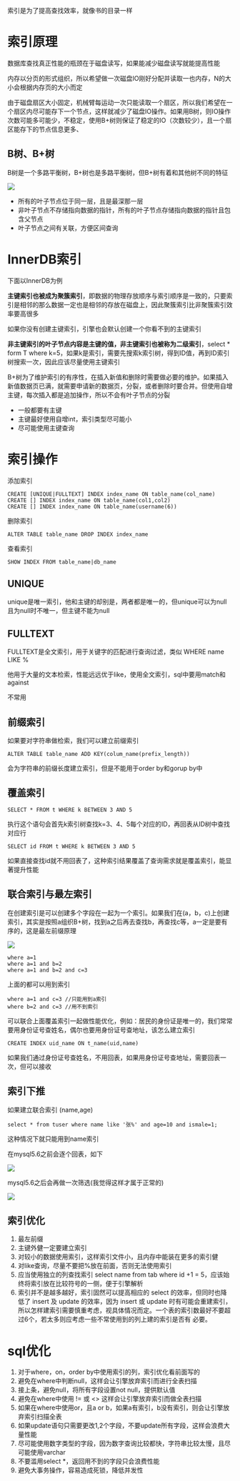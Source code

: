 索引是为了提高查找效率，就像书的目录一样

# 索引原理

数据库查找真正性能的瓶颈在于磁盘读写，如果能减少磁盘读写就能提高性能

内存以分页的形式组织，所以希望做一次磁盘IO刚好分配并读取一也内存，N的大小会根据内存页的大小而定

由于磁盘扇区大小固定，机械臂每运动一次只能读取一个扇区，所以我们希望在一个扇区内尽可能存下一个节点，这样就减少了磁盘IO操作。如果用B树，则IO操作次数可能多可能少，不稳定，使用B+树则保证了稳定的IO（次数较少），且一个扇区能存下的节点信息更多、

## B树、B+树
B树是一个多路平衡树，B+树也是多路平衡树，但B+树有着和其他树不同的特征

![](imgs/5.png)

- 所有的叶子节点位于同一层，且是最深那一层
- 非叶子节点不存储指向数据的指针，所有的叶子节点存储指向数据的指针且包含父节点
- 叶子节点之间有关联，方便区间查询

# InnerDB索引
下面以InnerDB为例

**主键索引也被成为聚簇索引**，即数据的物理存放顺序与索引顺序是一致的，只要索引是相邻的那么数据一定也是相邻的存放在磁盘上，因此聚簇索引比非聚簇索引效率要高很多

如果你没有创建主键索引，引擎也会默认创建一个你看不到的主键索引

**非主键索引的叶子节点内容是主键的值，非主键索引也被称为二级索引**，select * form T where k=5，如果k是索引，需要先搜索k索引树，得到ID值，再到ID索引树搜索一次，因此应该尽量使用主键索引

B+树为了维护索引的有序性，在插入新值和删除时需要做必要的维护。如果插入新值数据页已满，就需要申请新的数据页，分裂，或者删除时要合并。但使用自增主键，每次插入都是追加操作，所以不会有叶子节点的分裂

- 一般都要有主键
- 主键最好使用自增int，索引类型尽可能小
- 尽可能使用主键查询

# 索引操作

添加索引

    CREATE [UNIQUE|FULLTEXT] INDEX index_name ON table_name(col_name)
    CREATE [] INDEX index_name ON table_name(col1,col2)
    CREATE [] INDEX index_name ON table_name(username(6))

删除索引

    ALTER TABLE table_name DROP INDEX index_name

查看索引

    SHOW INDEX FROM table_name|db_name

## UNIQUE
unique是唯一索引，他和主键的却别是，两者都是唯一的，但unique可以为null且为null时不唯一，但主键不能为null

## FULLTEXT
FULLTEXT是全文索引，用于关键字的匹配进行查询过滤，类似 WHERE name LIKE %

他用于大量的文本检索，性能远远优于like，使用全文索引，sql中要用match和against

不常用

## 前缀索引
如果要对字符串做检索，我们可以建立前缀索引

    ALTER TABLE table_name ADD KEY(colum_name(prefix_length))

会为字符串的前缀长度建立索引，但是不能用于order by和gorup by中


## 覆盖索引

    SELECT * FROM t WHERE k BETWEEN 3 AND 5

执行这个语句会首先k索引树查找k=3、4、5每个对应的ID，再回表从ID树中查找对应行

    SELECT id FROM t WHERE k BETWEEN 3 AND 5

如果直接查找id就不用回表了，这种索引结果覆盖了查询需求就是覆盖索引，能显著提升性能

## 联合索引与最左索引
在创建索引是可以创建多个字段在一起为一个索引。如果我们在(a，b，c)上创建索引，其实是按照a组织B+树，找到a之后再去查找b，再查找c等，a一定是要有序的，这是最左前缀原理

![](imgs/6.jpg)

    where a=1
    where a=1 and b=2
    where a=1 and b=2 and c=3

上面的都可以用到索引

    where a=1 and c=3 //只能用到a索引
    where b=2 and c=3 //用不到索引

可以联合上面覆盖索引一起做性能优化，例如：居民的身份证是唯一的，我们常常要用身份证号查姓名，偶尔也要用身份证号查地址，该怎么建立索引

    CREATE INDEX uid_name ON t_name(uid,name)

如果我们通过身份证号查姓名，不用回表，如果用身份证号查地址，需要回表一次，但可以接收

## 索引下推
如果建立联合索引 (name,age)


    select * from tuser where name like '张%' and age=10 and ismale=1;

这种情况下就只能用到name索引

在mysql5.6之前会逐个回表，如下

![](imgs/7.png)

mysql5.6之后会再做一次筛选(我觉得这样才属于正常的)

![](imgs/8.png)


## 索引优化
1. 最左前缀
2. 主键外健一定要建立索引
3. 对较小的数据使用索引，这样索引文件小，且内存中能装在更多的索引健
4. 对like查询，尽量不要把%放在前面，否则无法使用索引
5. 应当使用独立的列查找索引 select name from tab where id +1 = 5，应该始终将索引放在比较符号的一侧，便于引擎解析
6. 索引并不是越多越好，索引固然可以提高相应的 select 的效率，但同时也降低了 insert 及 update 的效率，因为 insert 或 update 时有可能会重建索引，所以怎样建索引需要慎重考虑，视具体情况而定。一个表的索引数最好不要超过6个，若太多则应考虑一些不常使用到的列上建的索引是否有 必要。


# sql优化
1. 对于where，on，order by中使用索引的列，索引优化看前面写的
2. 避免在where中判断null，这样会让引擎放弃索引而进行全表扫描
3. 接上条，避免null，将所有字段设置not null，提供默认值
4. 避免在where中使用 != 或 <> 这样会让引擎放弃索引而做全表扫描
5. 如果在where中使用or，且a or b，如果a有索引，b没有索引，则会让引擎放弃索引扫描全表
6. 如果update语句只需要更改1,2个字段，不要update所有字段，这样会浪费大量性能
7. 尽可能使用数字类型的字段，因为数字查询比较都快，字符串比较太慢，且尽可能使用varchar
8. 不要滥用select *，返回用不到的字段只会浪费性能
9. 避免大事务操作，容易造成死锁，降低并发性